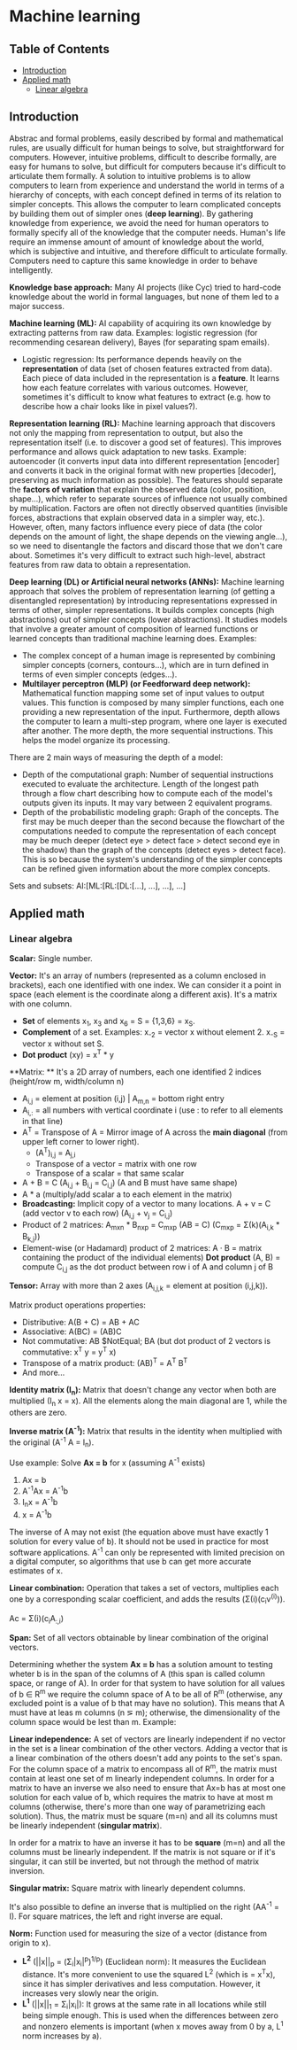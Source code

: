 # Machine learning

## Table of Contents
+ [Introduction](#introduction)
+ [Applied math](#applied-math)
    + [Linear algebra](#linear-algebra)


## Introduction

Abstrac and formal problems, easily described by formal and mathematical rules, are usually difficult for human beings to solve, but straightforward for computers. However, intuitive problems, difficult to describe formally, are easy for humans to solve, but difficult for computers because it's difficult to articulate them formally. A solution to intuitive problems is to allow computers to learn from experience and understand the world in terms of a hierarchy of concepts, with each concept defined in terms of its relation to simpler concepts. This allows the computer to learn complicated concepts by building them out of simpler ones (**deep learning**). By gathering knowledge from experience, we avoid the need for human operators to formally specify all of the knowledge that the computer needs. Human's life require an immense amount of amount of knowledge about the world, which is subjective and intuitive, and therefore difficult to articulate formally. Computers need to capture this same knowledge in order to behave intelligently.

**Knowledge base approach:** Many AI projects (like Cyc) tried to hard-code knowledge about the world in formal languages, but none of them led to a major success.

**Machine learning (ML):** AI capability of acquiring its own knowledge by extracting patterns from raw data. Examples: logistic regression (for recommending cesarean delivery), Bayes (for separating spam emails). 
  - Logistic regression: Its performance depends heavily on the **representation** of data (set of chosen features extracted from data). Each piece of data included in the representation is a **feature**. It learns how each feature correlates with various outcomes. However, sometimes it's difficult to know what features to extract (e.g. how to describe how a chair looks like in pixel values?).

**Representation learning (RL):** Machine learning approach that discovers not only the mapping from representation to output, but also the representation itself (i.e. to discover a good set of features). This improves performance and allows quick adaptation to new tasks. Example: autoencoder (it converts input data into different representation [encoder] and converts it back in the original format with new properties [decoder], preserving as much information as possible). The features should separate the **factors of variation** that explain the observed data (color, position, shape...), which refer to separate sources of influence not usually combined by multiplication. Factors are often not directly observed quantities (invisible forces, abstractions that explain observed data in a simpler way, etc.). However, often, many factors influence every piece of data (the color depends on the amount of light, the shape depends on the viewing angle...), so we need to disentangle the factors and discard those that we don't care about. Sometimes it's very difficult to extract such high-level, abstract features from raw data to obtain a representation.

**Deep learning (DL) or Artificial neural networks (ANNs):** Machine learning approach that solves the problem of representation learning (of getting a disentangled representation) by introducing representations expressed in terms of other, simpler representations. It builds complex concepts (high abstractions) out of simpler concepts (lower abstractions). It studies models that involve a greater amount of composition of learned functions or learned concepts than traditional machine learning does. Examples: 
- The complex concept of a human image is represented by combining simpler concepts (corners, contours...), which are in turn defined in terms of even simpler concepts (edges...). 
- **Multilayer perceptron (MLP) (or Feedforward deep network):** Mathematical function mapping some set of input values to output values. This function is composed by many simpler functions, each one providing a new representation of the input.
Furthermore, depth allows the computer to learn a multi-step program, where one layer is executed after another. The more depth, the more sequential instructions. This helps the model organize its processing.

There are 2 main ways of measuring the depth of a model:
- Depth of the computational graph: Number of sequential instructions executed to evaluate the architecture. Length of the longest path through a flow chart describing how to compute each of the model's outputs given its inputs. It may vary between 2 equivalent programs. 
- Depth of the probabilistic modeling graph: Graph of the concepts. 
The first may be much deeper than the second because the flowchart of the computations needed to compute the representation of each concept may be much deeper (detect eye > detect face > detect second eye in the shadow) than the graph of the concepts (detect eyes > detect face). This is so because the system's understanding of the simpler concepts can be refined given information about the more complex concepts.

Sets and subsets:
AI:[ML:[RL:[DL:[...], ...], ...], ...]


## Applied math

### Linear algebra

**Scalar:** Single number. 

**Vector:** It's an array of numbers (represented as a column enclosed in brackets), each one identified with one index. We can consider it a point in space (each element is the coordinate along a different axis). It's a matrix with one column.
- **Set** of elements x<sub>1</sub>, x<sub>3</sub> and x<sub>6</sub> = S = {1,3,6} = x<sub>S</sub>. 
- **Complement** of a set. Examples: x<sub>-2</sub> = vector x without element 2.  x<sub>-S</sub> = vector x without set S.
- **Dot product** (xy) = x<sup>T</sup> * y

**Matrix: ** It's a 2D array of numbers, each one identified 2 indices (height/row m, width/column n)
- A<sub>i,j</sub> = element at position (i,j) | A<sub>m,n</sub> = bottom right entry
- A<sub>i,:</sub> = all numbers with vertical coordinate i (use : to refer to all elements in that line)
- A<sup>T</sup> = Transpose of A = Mirror image of A across the **main diagonal** (from upper left corner to lower right).
  - (A<sup>T</sup>)<sub>i,j</sub> = A<sub>j,i</sub>
  - Transpose of a vector = matrix with one row
  - Transpose of a scalar = that same scalar
- A + B = C (A<sub>i,j</sub> + B<sub>i,j</sub> = C<sub>i,j</sub>) (A and B must have same shape)
- A * a (multiply/add scalar a to each element in the matrix)
- **Broadcasting:** Implicit copy of a vector to many locations. A + v = C (add vector v to each row) (A<sub>i,j</sub> + v<sub>j</sub> = C<sub>i,j</sub>)
- Product of 2 matrices: A<sub>mxn</sub> * B<sub>nxp</sub> = C<sub>mxp</sub> (AB = C) (C<sub>mxp</sub> = &Sigma;(k)(A<sub>i,k</sub> * B<sub>k,j</sub>))
- Element-wise (or Hadamard) product of 2 matrices: A · B = matrix containing the product of the individual elements)
**Dot product** (A, B) = compute C<sub>i,j</sub> as the dot product between row i of A and column j of B

**Tensor:** Array with more than 2 axes (A<sub>i,j,k</sub> = element at position (i,j,k)).

Matrix product operations properties:
- Distributive: A(B + C) = AB + AC
- Associative: A(BC) = (AB)C
- Not commutative: AB $NotEqual; BA (but dot product of 2 vectors is commutative: x<sup>T</sup> y = y<sup>T</sup> x)
- Transpose of a matrix product: (AB)<sup>T</sup> = A<sup>T</sup> B<sup>T</sup>
- And more...

**Identity matrix (I<sub>n</sub>):** Matrix that doesn't change any vector when both are multiplied (I<sub>n</sub> x = x). All the elements along the main diagonal are 1, while the others are zero.

**Inverse matrix (A<sup>-1</sup>):** Matrix that results in the identity when multiplied with the original (A<sup>-1</sup> A = I<sub>n</sub>). 

Use example: Solve **Ax = b** for x (assuming A<sup>-1</sup> exists)
1. Ax = b
2. A<sup>-1</sup>Ax = A<sup>-1</sup>b
3. I<sub>n</sub>x = A<sup>-1</sup>b
4. x = A<sup>-1</sup>b 

The inverse of A may not exist (the equation above must have exactly 1 solution for every value of b). It should not be used in practice for most software applications. A<sup>-1</sup> can only be represented with limited precision on a digital computer, so algorithms that use b can get more accurate estimates of x.

**Linear combination:** Operation that takes a set of vectors, multiplies each one by a corresponding scalar coefficient, and adds the results (&Sigma;(i)(c<sub>i</sub>v<sup>(i)</sup>)).

Ac = &Sigma;(i)(c<sub>i</sub>A<sub>:,i</sub>)

**Span:** Set of all vectors obtainable by linear combination of the original vectors. 

Determining whether the system **Ax = b** has a solution amount to testing wheter b is in the span of the columns of A (this span is called column space, or range of A). In order for that system to have solution for all values of b &isin; R<sup>m</sup> we require the column space of A to be all of R<sup>m</sup> (otherwise, any excluded point is a value of b that may have no solution). This means that A must have at leas m columns (n &#8925; m); otherwise, the dimensionality of the column space would be lest than m. Example: 

**Linear independence:** A set of vectors are linearly independent if no vector in the set is a linear combination of the other vectors. Adding a vector that is a linear combination of the others doesn't add any points to the set's span. For the column space of a matrix to encompass all of R<sup>m</sup>, the matrix must contain at least one set of m linearly independent columns. In order for a matrix to have an inverse we also need to ensure that Ax=b has at most one solution for each value of b, which requires the matrix to have at most m columns (otherwise, there's more than one way of parametrizing each solution). Thus, the matrix must be square (m=n) and all its columns must be linearly independent (**singular matrix**).

In order for a matrix to have an inverse it has to be **square** (m=n) and all the columns must be linearly independent. If the matrix is not square or if it's singular, it can still be inverted, but not through the method of matrix inversion. 

**Singular matrix:** Square matrix with linearly dependent columns. 

It's also possible to define an inverse that is multiplied on the right (AA<sup>-1</sup> = I). For square matrices, the left and right inverse are equal.

**Norm:** Function used for measuring the size of a vector (distance from origin to x).
- **L<sup>2</sup>** (||x||<sub>p</sub> = (&Sigma;<sub>i</sub>|x<sub>i</sub>|<sup>p</sup>)<sup>1/p</sup>) (Euclidean norm): It measures the Euclidean distance. It's more convenient to use the squared L<sup>2</sup> (which is = x<sup>T</sup>x), since it has simpler derivatives and less computation. However, it increases very slowly near the origin.
- **L<sup>1</sup>** (||x||<sub>1</sub> = &Sigma;<sub>i</sub>|x<sub>i</sub>|): It grows at the same rate in all locations while still being simple enough. This is used when the differences between zero and nonzero elements is important (when x moves away from 0 by a, L<sup>1</sup> norm increases by a).























